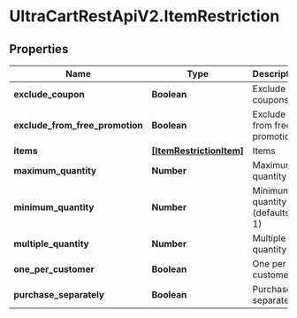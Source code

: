 # UltraCartRestApiV2.ItemRestriction

## Properties
Name | Type | Description | Notes
------------ | ------------- | ------------- | -------------
**exclude_coupon** | **Boolean** | Exclude coupons | [optional] 
**exclude_from_free_promotion** | **Boolean** | Exclude from free promotion | [optional] 
**items** | [**[ItemRestrictionItem]**](ItemRestrictionItem.md) | Items | [optional] 
**maximum_quantity** | **Number** | Maximum quantity | [optional] 
**minimum_quantity** | **Number** | Minimum quantity (defaults to 1) | [optional] 
**multiple_quantity** | **Number** | Multiple of quantity | [optional] 
**one_per_customer** | **Boolean** | One per customer | [optional] 
**purchase_separately** | **Boolean** | Purchase separately | [optional] 


